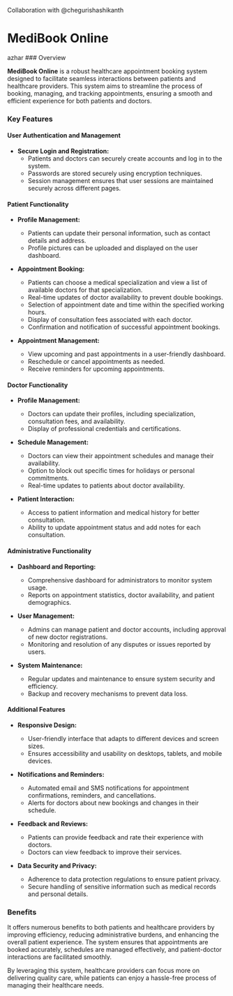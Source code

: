 <p>Collaboration with @chegurishashikanth</p>
<h1>MediBook Online</h1>
azhar
### Overview

**MediBook Online** is a robust healthcare appointment booking system designed to facilitate seamless interactions between patients and healthcare providers. This system aims to streamline the process of booking, managing, and tracking appointments, ensuring a smooth and efficient experience for both patients and doctors.

### Key Features

#### User Authentication and Management
- **Secure Login and Registration:** 
  - Patients and doctors can securely create accounts and log in to the system.
  - Passwords are stored securely using encryption techniques.
  - Session management ensures that user sessions are maintained securely across different pages.

#### Patient Functionality
- **Profile Management:**
  - Patients can update their personal information, such as contact details and address.
  - Profile pictures can be uploaded and displayed on the user dashboard.

- **Appointment Booking:**
  - Patients can choose a medical specialization and view a list of available doctors for that specialization.
  - Real-time updates of doctor availability to prevent double bookings.
  - Selection of appointment date and time within the specified working hours.
  - Display of consultation fees associated with each doctor.
  - Confirmation and notification of successful appointment bookings.

- **Appointment Management:**
  - View upcoming and past appointments in a user-friendly dashboard.
  - Reschedule or cancel appointments as needed.
  - Receive reminders for upcoming appointments.

#### Doctor Functionality
- **Profile Management:**
  - Doctors can update their profiles, including specialization, consultation fees, and availability.
  - Display of professional credentials and certifications.

- **Schedule Management:**
  - Doctors can view their appointment schedules and manage their availability.
  - Option to block out specific times for holidays or personal commitments.
  - Real-time updates to patients about doctor availability.

- **Patient Interaction:**
  - Access to patient information and medical history for better consultation.
  - Ability to update appointment status and add notes for each consultation.

#### Administrative Functionality
- **Dashboard and Reporting:**
  - Comprehensive dashboard for administrators to monitor system usage.
  - Reports on appointment statistics, doctor availability, and patient demographics.

- **User Management:**
  - Admins can manage patient and doctor accounts, including approval of new doctor registrations.
  - Monitoring and resolution of any disputes or issues reported by users.

- **System Maintenance:**
  - Regular updates and maintenance to ensure system security and efficiency.
  - Backup and recovery mechanisms to prevent data loss.

#### Additional Features
- **Responsive Design:**
  - User-friendly interface that adapts to different devices and screen sizes.
  - Ensures accessibility and usability on desktops, tablets, and mobile devices.

- **Notifications and Reminders:**
  - Automated email and SMS notifications for appointment confirmations, reminders, and cancellations.
  - Alerts for doctors about new bookings and changes in their schedule.

- **Feedback and Reviews:**
  - Patients can provide feedback and rate their experience with doctors.
  - Doctors can view feedback to improve their services.

- **Data Security and Privacy:**
  - Adherence to data protection regulations to ensure patient privacy.
  - Secure handling of sensitive information such as medical records and personal details.

### Benefits

It offers numerous benefits to both patients and healthcare providers by improving efficiency, reducing administrative burdens, and enhancing the overall patient experience. The system ensures that appointments are booked accurately, schedules are managed effectively, and patient-doctor interactions are facilitated smoothly.

By leveraging this system, healthcare providers can focus more on delivering quality care, while patients can enjoy a hassle-free process of managing their healthcare needs.
